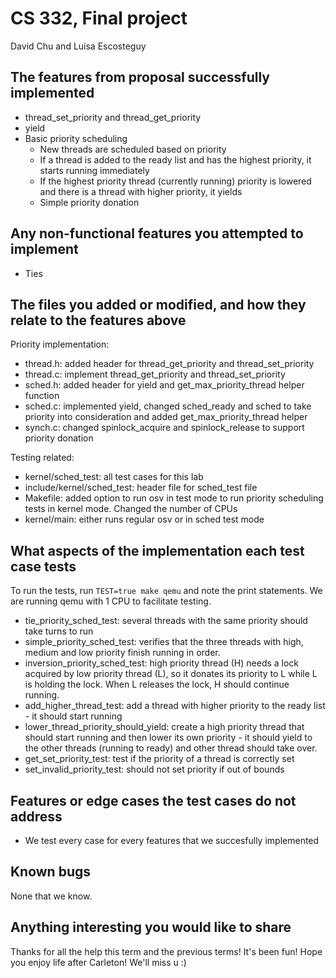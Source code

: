 # CS 332, Final project
David Chu and Luisa Escosteguy

## The features from proposal successfully implemented

- thread_set_priority and thread_get_priority
- yield
- Basic priority scheduling
    - New threads are scheduled based on priority
    - If a thread is added to the ready list and has the highest priority, it starts running immediately
    - If the highest priority thread (currently running) priority is lowered and there is a thread with higher priority, it yields 
    - Simple priority donation

## Any non-functional features you attempted to implement

- Ties

## The files you added or modified, and how they relate to the features above

Priority implementation:

- thread.h: added header for thread_get_priority and thread_set_priority
- thread.c: implement thread_get_priority and thread_set_priority
- sched.h: added header for yield and get_max_priority_thread helper function
- sched.c: implemented yield, changed sched_ready and sched to take priority into consideration
        and added get_max_priority_thread helper 
- synch.c: changed spinlock_acquire and spinlock_release to support priority donation

Testing related:

- kernel/sched_test: all test cases for this lab
- include/kernel/sched_test: header file for sched_test file
- Makefile: added option to run osv in test mode to run priority scheduling tests in kernel mode. Changed the number of CPUs
- kernel/main: either runs regular osv or in sched test mode

## What aspects of the implementation each test case tests

To run the tests, run `TEST=true make qemu` and note the print statements. We are running qemu with 1 CPU to facilitate testing. 

- tie_priority_sched_test: several threads with the same priority should take turns to run
- simple_priority_sched_test: verifies that the three threads with high, medium and low priority finish running in order. 
- inversion_priority_sched_test: high priority thread (H) needs a lock acquired by low priority thread (L), so it donates its priority to L while L is holding the lock. When L releases the lock, H should continue running. 
- add_higher_thread_test: add a thread with higher priority to the ready list - it should start running
- lower_thread_priority_should_yield: create a high priority thread that should start
running and then lower its own priority - it should yield to the other threads (running to ready)
and other thread should take over. 
- get_set_priority_test: test if the priority of a thread is correctly set
- set_invalid_priority_test: should not set priority if out of bounds

## Features or edge cases the test cases do not address

- We test every case for every features that we succesfully implemented 

## Known bugs

None that we know.

## Anything interesting you would like to share

Thanks for all the help this term and the previous terms! It's been fun! Hope you enjoy life after Carleton! We'll miss u :)
